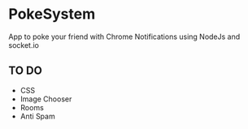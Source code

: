 # PokeSystem

App to poke your friend with Chrome Notifications using NodeJs and socket.io

## TO DO

* CSS
* Image Chooser
* Rooms
* Anti Spam 
